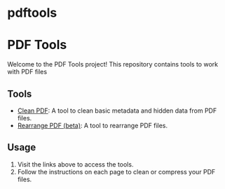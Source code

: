 # pdftools

# PDF Tools

Welcome to the PDF Tools project! This repository contains tools to work with PDF files

## Tools

- [Clean PDF](https://timficklin.github.io/pdftools/cleanpdf.html): A tool to clean basic metadata and hidden data from PDF files.
- [Rearrange PDF (beta)](https://timficklin.github.io/pdftools/crearrangepdf.html): A tool to rearrange PDF files.

## Usage

1. Visit the links above to access the tools.
2. Follow the instructions on each page to clean or compress your PDF files.
